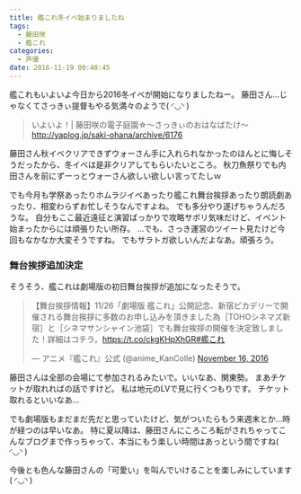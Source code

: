 ```yaml
---
title: 艦これ冬イベ始まりましたね
tags:
  - 藤田咲
  - 艦これ
categories:
  - 声優
date: 2016-11-19 00:48:45
---
```


艦これもいよいよ今日から2016冬イベが開始になりましたねー。
藤田さん…じゃなくてさっきぃ提督もやる気満々のようで( ◜◡◝ )

> いよいよ！| 藤田咲の電子庭園☆～さっきぃのおはなばたけ～
> http://yaplog.jp/saki-ohana/archive/6176

藤田さん秋イベクリアできずウォーさん手に入れられなかったのほんとに悔しそうだったから、冬イベは是非クリアしてもらいたいところ。
秋刀魚祭りでも内田さんを前にずーっとウォーさん欲しい欲しい言ってたしｗ

でも今月も学祭あったりホムラジイベあったり艦これ舞台挨拶あったり朗読劇あったり、相変わらずお忙しそうなんですよね。
でも多分やり遂げちゃうんだろうな。
自分もここ最近遠征と演習ばっかりで攻略サボリ気味だけど、イベント始まったからには頑張りたい所存。
…でも、さっき運営のツイート見たけど今回もなかなか大変そうですね。
でもサラトガ欲しいんだよなあ。頑張ろう。

### 舞台挨拶追加決定

そうそう、艦これは劇場版の初日舞台挨拶が追加になったそうで。

<blockquote class="twitter-tweet" data-partner="tweetdeck"><p lang="ja" dir="ltr">【舞台挨拶情報】11/26「劇場版 艦これ」公開記念、新宿ピカデリーで開催される舞台挨拶に多数のお申し込みを頂きました為［TOHOシネマズ新宿］と［シネマサンシャイン池袋］でも舞台挨拶の開催を決定致しました！詳細はコチラ。<a href="https://t.co/ckgKHpXhGR">https://t.co/ckgKHpXhGR</a><a href="https://twitter.com/hashtag/%E8%89%A6%E3%81%93%E3%82%8C?src=hash">#艦これ</a></p>&mdash; アニメ『艦これ』公式 (@anime_KanColle) <a href="https://twitter.com/anime_KanColle/status/798687193577291776">November 16, 2016</a></blockquote>

藤田さんは全部の会場にて参加されるみたいで。いいなあ、関東勢。
まあチケットが取れればの話ですけど。
私は地元のLVで見に行くつもりです。
チケット取れるといいなあ…

でも劇場版もまだまだ先だと思っていたけど、気がついたらもう来週末とか…時が経つのは早いなあ。
特に夏以降は、藤田さんにころころ転がされちゃってこんなブログまで作っちゃって、本当にもう楽しい時間はあっという間ですね( ◜◡◝ )

今後とも色んな藤田さんの「可愛い」を叫んでいけることを楽しみにしています( ◜◡◝ )
